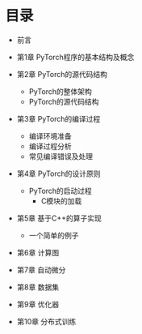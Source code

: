 
# 目录

- 前言
- 第1章 PyTorch程序的基本结构及概念
- 第2章 PyTorch的源代码结构
    - PyTorch的整体架构
    - PyTorch的源代码结构
    
- 第3章 PyTorch的编译过程
    - 编译环境准备
    - 编译过程分析
    - 常见编译错误及处理
- 第4章 PyTorch的设计原则
    - PyTorch的启动过程
        - C模块的加载
- 第5章 基于C++的算子实现
    - 一个简单的例子
- 第6章 计算图
- 第7章 自动微分
- 第8章 数据集
- 第9章 优化器
- 第10章 分布式训练
